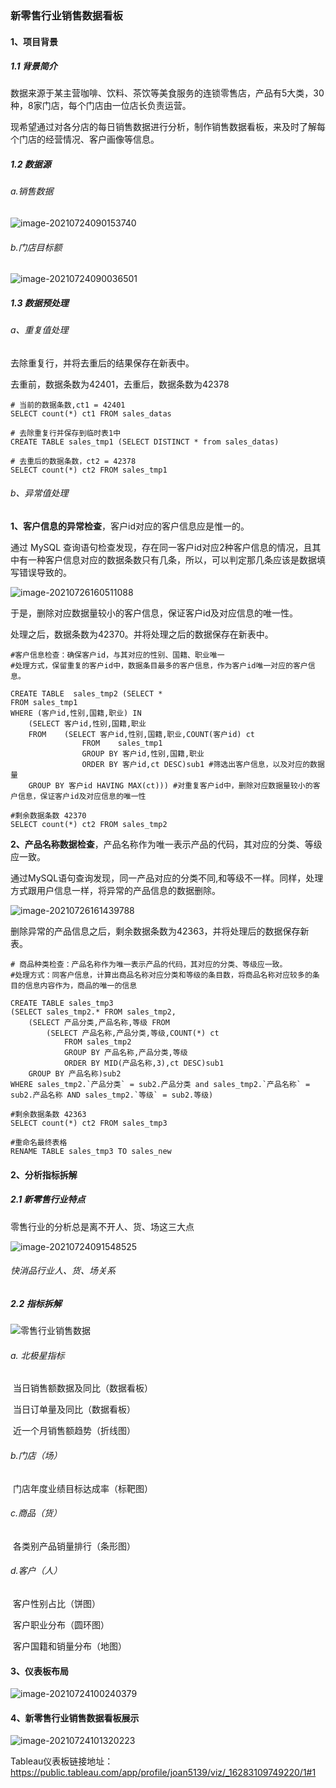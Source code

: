 ### 新零售行业销售数据看板

#### 1、项目背景

##### 1.1 背景简介

数据来源于某主营咖啡、饮料、茶饮等美食服务的连锁零售店，产品有5大类，30种，8家门店，每个门店由一位店长负责运营。

现希望通过对各分店的每日销售数据进行分析，制作销售数据看板，来及时了解每个门店的经营情况、客户画像等信息。



##### 1.2 数据源

###### a.销售数据

![image-20210724090153740](https://raw.githubusercontent.com/Joannnnnna/Data_Analysis/main/NewRetail_SalesData_Dashboard/%E6%96%B0%E9%9B%B6%E5%94%AE%E8%A1%8C%E4%B8%9A%E9%94%80%E5%94%AE%E6%95%B0%E6%8D%AE%E7%9C%8B%E6%9D%BF.assets/image-20210724090153740.png)

###### b.门店目标额

![image-20210724090036501](https://raw.githubusercontent.com/Joannnnnna/Data_Analysis/main/NewRetail_SalesData_Dashboard/%E6%96%B0%E9%9B%B6%E5%94%AE%E8%A1%8C%E4%B8%9A%E9%94%80%E5%94%AE%E6%95%B0%E6%8D%AE%E7%9C%8B%E6%9D%BF.assets/image-20210724090036501.png)

##### 1.3 数据预处理

###### a、重复值处理

去除重复行，并将去重后的结果保存在新表中。

去重前，数据条数为42401，去重后，数据条数为42378

```
# 当前的数据条数,ct1 = 42401
SELECT count(*) ct1 FROM sales_datas

# 去除重复行并保存到临时表1中
CREATE TABLE sales_tmp1 (SELECT DISTINCT * from sales_datas)

# 去重后的数据条数，ct2 = 42378
SELECT count(*) ct2 FROM sales_tmp1
```



###### b、异常值处理

**1、客户信息的异常检查**，客户id对应的客户信息应是惟一的。

通过 MySQL 查询语句检查发现，存在同一客户id对应2种客户信息的情况，且其中有一种客户信息对应的数据条数只有几条，所以，可以判定那几条应该是数据填写错误导致的。

![image-20210726160511088](https://raw.githubusercontent.com/Joannnnnna/Data_Analysis/main/NewRetail_SalesData_Dashboard/%E6%96%B0%E9%9B%B6%E5%94%AE%E8%A1%8C%E4%B8%9A%E9%94%80%E5%94%AE%E6%95%B0%E6%8D%AE%E7%9C%8B%E6%9D%BF.assets/image-20210726160511088.png)

于是，删除对应数据量较小的客户信息，保证客户id及对应信息的唯一性。

处理之后，数据条数为42370。并将处理之后的数据保存在新表中。

```
#客户信息检查：确保客户id，与其对应的性别、国籍、职业唯一
#处理方式，保留重复的客户id中，数据条目最多的客户信息，作为客户id唯一对应的客户信息。

CREATE TABLE  sales_tmp2 (SELECT *
FROM sales_tmp1 
WHERE (客户id,性别,国籍,职业) IN
	(SELECT 客户id,性别,国籍,职业 
	FROM	(SELECT 客户id,性别,国籍,职业,COUNT(客户id) ct 
				FROM	sales_tmp1 
				GROUP BY 客户id,性别,国籍,职业 
				ORDER BY 客户id,ct DESC)sub1 #筛选出客户信息，以及对应的数据量
	GROUP BY 客户id HAVING MAX(ct))) #对重复客户id中，删除对应数据量较小的客户信息，保证客户id及对应信息的唯一性

#剩余数据条数 42370
SELECT count(*) ct2 FROM sales_tmp2
```



**2、产品名称数据检查**，产品名称作为唯一表示产品的代码，其对应的分类、等级应一致。

通过MySQL语句查询发现，同一产品对应的分类不同,和等级不一样。同样，处理方式跟用户信息一样，将异常的产品信息的数据删除。

![image-20210726161439788](https://raw.githubusercontent.com/Joannnnnna/Data_Analysis/main/NewRetail_SalesData_Dashboard/%E6%96%B0%E9%9B%B6%E5%94%AE%E8%A1%8C%E4%B8%9A%E9%94%80%E5%94%AE%E6%95%B0%E6%8D%AE%E7%9C%8B%E6%9D%BF.assets/image-20210726161439788.png)

删除异常的产品信息之后，剩余数据条数为42363，并将处理后的数据保存新表。

```
# 商品种类检查：产品名称作为唯一表示产品的代码，其对应的分类、等级应一致。
#处理方式：同客户信息，计算出商品名称对应分类和等级的条目数，将商品名称对应较多的条目的信息内容作为，商品的唯一的信息

CREATE TABLE sales_tmp3 
(SELECT sales_tmp2.* FROM sales_tmp2,
	(SELECT 产品分类,产品名称,等级 FROM
		(SELECT 产品名称,产品分类,等级,COUNT(*) ct 
			FROM sales_tmp2
			GROUP BY 产品名称,产品分类,等级 
			ORDER BY MID(产品名称,3),ct DESC)sub1
	GROUP BY 产品名称)sub2
WHERE sales_tmp2.`产品分类` = sub2.产品分类 and sales_tmp2.`产品名称` = sub2.产品名称 AND sales_tmp2.`等级` = sub2.等级)

#剩余数据条数 42363
SELECT count(*) ct2 FROM sales_tmp3

#重命名最终表格
RENAME TABLE sales_tmp3 TO sales_new
```



#### 2、分析指标拆解

##### 2.1 新零售行业特点

零售行业的分析总是离不开人、货、场这三大点

![image-20210724091548525](https://raw.githubusercontent.com/Joannnnnna/Data_Analysis/main/NewRetail_SalesData_Dashboard/%E6%96%B0%E9%9B%B6%E5%94%AE%E8%A1%8C%E4%B8%9A%E9%94%80%E5%94%AE%E6%95%B0%E6%8D%AE%E7%9C%8B%E6%9D%BF.assets/image-20210724091548525.png)

######                                                                   快消品行业人、货、场关系

##### 2.2 指标拆解

![零售行业销售数据](https://raw.githubusercontent.com/Joannnnnna/Data_Analysis/main/NewRetail_SalesData_Dashboard/%E6%96%B0%E9%9B%B6%E5%94%AE%E8%A1%8C%E4%B8%9A%E9%94%80%E5%94%AE%E6%95%B0%E6%8D%AE%E7%9C%8B%E6%9D%BF.assets/%E9%9B%B6%E5%94%AE%E8%A1%8C%E4%B8%9A%E9%94%80%E5%94%AE%E6%95%B0%E6%8D%AE.png)

###### a. 北极星指标

​	当日销售额数据及同比（数据看板）

​	当日订单量及同比（数据看板）

​	近一个月销售额趋势（折线图）

###### b.门店（场）

​	门店年度业绩目标达成率（标靶图）

###### c.商品（货）

​	各类别产品销量排行（条形图）

###### d.客户（人）

​	客户性别占比（饼图）

​	客户职业分布（圆环图）

​	客户国籍和销量分布（地图）

#### 3、仪表板布局

![image-20210724100240379](https://raw.githubusercontent.com/Joannnnnna/Data_Analysis/main/NewRetail_SalesData_Dashboard/%E6%96%B0%E9%9B%B6%E5%94%AE%E8%A1%8C%E4%B8%9A%E9%94%80%E5%94%AE%E6%95%B0%E6%8D%AE%E7%9C%8B%E6%9D%BF.assets/image-20210724100240379.png)

#### 4、新零售行业销售数据看板展示

![image-20210724101320223](https://raw.githubusercontent.com/Joannnnnna/Data_Analysis/main/NewRetail_SalesData_Dashboard/%E6%96%B0%E9%9B%B6%E5%94%AE%E8%A1%8C%E4%B8%9A%E9%94%80%E5%94%AE%E6%95%B0%E6%8D%AE%E7%9C%8B%E6%9D%BF.assets/%E6%96%B0%E9%9B%B6%E5%94%AE%E8%A1%8C%E4%B8%9A%E9%94%80%E5%94%AE%E6%95%B0%E6%8D%AE%E7%9C%8B%E6%9D%BF.png)



Tableau仪表板链接地址：https://public.tableau.com/app/profile/joan5139/viz/_16283109749220/1#1
